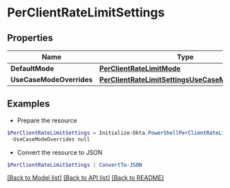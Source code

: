 # PerClientRateLimitSettings
## Properties

Name | Type | Description | Notes
------------ | ------------- | ------------- | -------------
**DefaultMode** | [**PerClientRateLimitMode**](PerClientRateLimitMode.md) |  | 
**UseCaseModeOverrides** | [**PerClientRateLimitSettingsUseCaseModeOverrides**](PerClientRateLimitSettingsUseCaseModeOverrides.md) |  | [optional] 

## Examples

- Prepare the resource
```powershell
$PerClientRateLimitSettings = Initialize-Okta.PowerShellPerClientRateLimitSettings  -DefaultMode null `
 -UseCaseModeOverrides null
```

- Convert the resource to JSON
```powershell
$PerClientRateLimitSettings | ConvertTo-JSON
```

[[Back to Model list]](../README.md#documentation-for-models) [[Back to API list]](../README.md#documentation-for-api-endpoints) [[Back to README]](../README.md)

